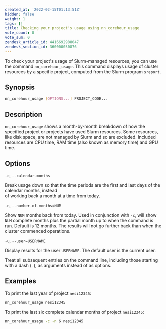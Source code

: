 ```yaml
---
created_at: '2022-02-15T01:13:51Z'
hidden: false
weight: 1
tags: []
title: Checking your project's usage using nn_corehour_usage
vote_count: 0
vote_sum: 0
zendesk_article_id: 4416692988047
zendesk_section_id: 360000030876
---
```


To check your project's usage of Slurm-managed resources, you can use
the command `nn_corehour_usage`. This command displays usage of cluster
resources by a specific project, computed from the Slurm program
`sreport`.

## Synopsis

``` sh
nn_corehour_usage [OPTIONS...] PROJECT_CODE...
```

## Description

`nn_corehour_usage` shows a month-by-month breakdown of how the
specified project or projects have used Slurm resources. Some resources,
like disk space, are not managed by Slurm and so are excluded. Included
resources are CPU time, RAM time (also known as memory time) and GPU
time.

## Options

`-c`, `--calendar-months`

Break usage down so that the time periods are the first and last days of
the calendar months, instead  
of working back a month at a time from today.

`-n`, `--number-of-months=NUM`

Show `NUM` months back from today. Used in conjunction with `-c`, will
show `NUM` complete months plus the partial month up to when the command
is run. Default is 12 months. The results will not go further back than
when the cluster commenced operations.

`-u`, `--user=USERNAME`

Display results for the user `USERNAME`. The default user is the current
user.

Treat all subsequent entries on the command line, including those
starting with a dash (`-`), as arguments instead of as options.

## Examples

To print the last year of project `nesi12345`:

```sh
nn_corehour_usage nesi12345
```

To print the last six complete calendar months of project `nesi12345`:

``` sh
nn_corehour_usage -c -n 6 nesi12345
```
